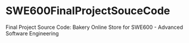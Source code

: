 # SWE600FinalProjectSouceCode
Final Project Source Code: Bakery Online Store for SWE600 - Advanced Software Engineering
